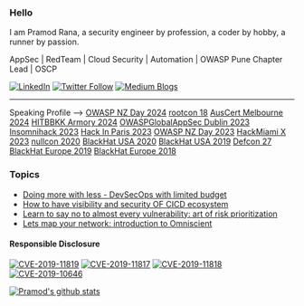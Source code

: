 ### Hello
I am Pramod Rana, a security engineer by profession, a coder by hobby, a runner by passion. 

AppSec | RedTeam | Cloud Security | Automation | OWASP Pune Chapter Lead | OSCP

[![LinkedIn](https://img.shields.io/badge/linkedin-%230077B5.svg?&style=for-the-badge&logo=linkedin&logoColor=white)](https://www.linkedin.com/in/pramod-rana-696ba062/) 
[![Twitter Follow](https://img.shields.io/twitter/follow/IAmVarchashva?style=social)](https://twitter.com/IAmVarchashva)
[![Medium Blogs](https://img.shields.io/badge/Blogs-%23577284.svg?&style=for-the-badge&logo=medium&logoColor=white)](https://medium.com/@rana.miet)

-------------------------------------
Speaking Profile --> 
[OWASP NZ Day 2024](https://appsec.org.nz/assets/presentations/conference-2024/Rana--Doing_More_with_Less.pdf)
[rootcon 18](https://www.youtube.com/watch?v=9R_cP5q35ds)
[AusCert Melbourne 2024](https://melbourne2024.cyberconference.com.au/speakers/pramod-rana-qc399)
[HITBBKK Armory 2024](https://conference.hitb.org/hitbsecconf2024bkk/hitb-armory/#:~:text=Introduction%20to%20CICDGuard%20%2D%20Orchestrating%20visibility%20and%20security%20of%20CICD%20ecosystem)
[OWASPGlobalAppSec Dublin 2023](https://www.youtube.com/watch?v=qPbkpEL_ThI)
[Insomnihack 2023](https://www.youtube.com/watch?v=MsLwY9XbB4o)
[Hack In Paris 2023](https://x.com/hackinparis/status/1707339488857350196)
[OWASP NZ Day 2023](https://www.youtube.com/watch?v=kA7l752O0rM)
[HackMiami X 2023](https://www.youtube.com/watch?v=mftHpnqqB2c) 
[nullcon 2020](https://nullcon.net/website/goa-2020/ammo/omniscient.php)
[BlackHat USA 2020](https://www.blackhat.com/us-20/arsenal/schedule/index.html#vprioritizer-learn-to-say-no-to-almost-every-vulnerability-art-of-risk-prioritisation-21192)
[BlackHat USA 2019](https://www.blackhat.com/us-19/arsenal/schedule/index.html#lmyn-lets-map-your-network-14974)
[Defcon 27](https://www.defcon.org/html/defcon-27/dc-27-demolabs.html#LMYN)
[BlackHat Europe 2019](https://www.blackhat.com/eu-19/arsenal/schedule/index.html#omniscient-lets-map-your-network-18059)
[BlackHat Europe 2018](https://www.blackhat.com/eu-18/arsenal/schedule/#lmyn-lets-map-your-network-12991)


[]()
[]()
[]()
[]()
[]()
[]()
[]()
[]()

### Topics

- [Doing more with less - DevSecOps with limited budget](https://appsec.org.nz/assets/presentations/conference-2024/Rana--Doing_More_with_Less.pdf)
- [How to have visibility and security OF CICD ecosystem](https://github.com/varchashva/CICDGuard)
- [Learn to say no to almost every vulnerability: art of risk prioritization](https://github.com/varchashva/vPrioritizer)
- [Lets map your network: introduction to Omniscient](https://github.com/varchashva/LetsMapYourNetwork)

#### Responsible Disclosure

[![CVE-2019-11819](https://img.shields.io/badge/Alkacon%20OpenCMS%20%7c%20CSVi-CVE--2019--11819-red)]()
[![CVE-2019-11817](https://img.shields.io/badge/IriusRisk%20%7c%20Info%20Leak-CVE--2019--11817-red)]()
[![CVE-2019-11818](https://img.shields.io/badge/Alkacon%20OpenCMS%20%7c%20XSS-CVE--2019--11818-red)]()
[![CVE-2019-10646](https://img.shields.io/badge/WolfCMS%20%7c%20XSS-CVE--2019--10646-red)]()


[![Pramod's github stats](https://github-readme-stats.vercel.app/api?username=varchashva&theme=omni)](https://github.com/varchashva/vPrioritizer)

